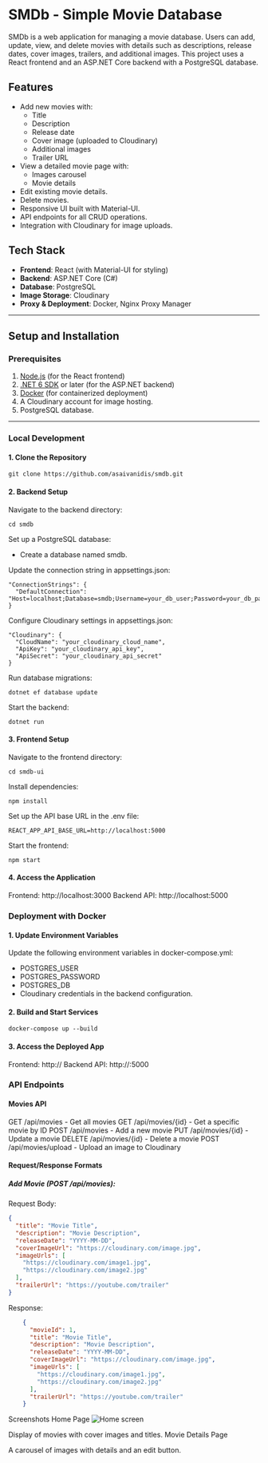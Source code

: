 # SMDb - Simple Movie Database

SMDb is a web application for managing a movie database. Users can add, update, view, and delete movies with details such as descriptions, release dates, cover images, trailers, and additional images. This project uses a React frontend and an ASP.NET Core backend with a PostgreSQL database.

## Features

- Add new movies with:
  - Title
  - Description
  - Release date
  - Cover image (uploaded to Cloudinary)
  - Additional images
  - Trailer URL
- View a detailed movie page with:
  - Images carousel
  - Movie details
- Edit existing movie details.
- Delete movies.
- Responsive UI built with Material-UI.
- API endpoints for all CRUD operations.
- Integration with Cloudinary for image uploads.

## Tech Stack

- **Frontend**: React (with Material-UI for styling)
- **Backend**: ASP.NET Core (C#)
- **Database**: PostgreSQL
- **Image Storage**: Cloudinary
- **Proxy & Deployment**: Docker, Nginx Proxy Manager

---

## Setup and Installation

### Prerequisites

1. [Node.js](https://nodejs.org/) (for the React frontend)
2. [.NET 6 SDK](https://dotnet.microsoft.com/) or later (for the ASP.NET backend)
3. [Docker](https://www.docker.com/) (for containerized deployment)
4. A Cloudinary account for image hosting.
5. PostgreSQL database.

---

### Local Development

#### 1. Clone the Repository

```
git clone https://github.com/asaivanidis/smdb.git
```

#### 2. Backend Setup

Navigate to the backend directory:

```
cd smdb
```

Set up a PostgreSQL database:
- Create a database named smdb.

Update the connection string in appsettings.json:
```
"ConnectionStrings": {
  "DefaultConnection": "Host=localhost;Database=smdb;Username=your_db_user;Password=your_db_password;"
}
```

Configure Cloudinary settings in appsettings.json:
```
"Cloudinary": {
  "CloudName": "your_cloudinary_cloud_name",
  "ApiKey": "your_cloudinary_api_key",
  "ApiSecret": "your_cloudinary_api_secret"
}
```

Run database migrations:
```
dotnet ef database update
```

Start the backend:
```
dotnet run
```

#### 3. Frontend Setup
Navigate to the frontend directory:
```
cd smdb-ui
```

Install dependencies:
```
npm install
```

Set up the API base URL in the .env file:
```
REACT_APP_API_BASE_URL=http://localhost:5000
```

Start the frontend:
```
npm start
```

#### 4. Access the Application

Frontend: http://localhost:3000
Backend API: http://localhost:5000


### Deployment with Docker
#### 1. Update Environment Variables
Update the following environment variables in docker-compose.yml:
- POSTGRES_USER
- POSTGRES_PASSWORD
- POSTGRES_DB
- Cloudinary credentials in the backend configuration.

#### 2. Build and Start Services
```
docker-compose up --build
```

#### 3. Access the Deployed App
Frontend: http://<your-server-ip>
Backend API: http://<your-server-ip>:5000

### API Endpoints
#### Movies API

GET	/api/movies	- Get all movies
GET	/api/movies/{id} - Get a specific movie by ID
POST	/api/movies	- Add a new movie
PUT	/api/movies/{id} - Update a movie
DELETE	/api/movies/{id} - Delete a movie
POST	/api/movies/upload - Upload an image to Cloudinary

#### Request/Response Formats
##### Add Movie (POST /api/movies):
Request Body:
```json
{
  "title": "Movie Title",
  "description": "Movie Description",
  "releaseDate": "YYYY-MM-DD",
  "coverImageUrl": "https://cloudinary.com/image.jpg",
  "imageUrls": [
    "https://cloudinary.com/image1.jpg",
    "https://cloudinary.com/image2.jpg"
  ],
  "trailerUrl": "https://youtube.com/trailer"
}
```
Response:
```json
    {
      "movieId": 1,
      "title": "Movie Title",
      "description": "Movie Description",
      "releaseDate": "YYYY-MM-DD",
      "coverImageUrl": "https://cloudinary.com/image.jpg",
      "imageUrls": [
        "https://cloudinary.com/image1.jpg",
        "https://cloudinary.com/image2.jpg"
      ],
      "trailerUrl": "https://youtube.com/trailer"
    }
```

Screenshots
Home Page
<img src="./Images/Screenshot 2024-11-18 074844.png" alt="Home screen"/>

Display of movies with cover images and titles.
Movie Details Page

A carousel of images with details and an edit button.

